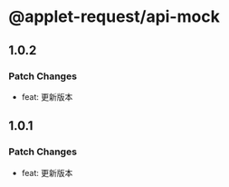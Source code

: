 # @applet-request/api-mock

## 1.0.2

### Patch Changes

- feat: 更新版本

## 1.0.1

### Patch Changes

- feat: 更新版本
